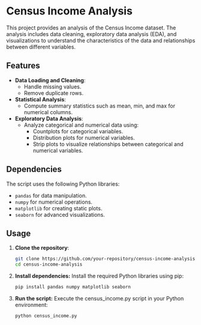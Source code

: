 # Census Income Analysis

This project provides an analysis of the Census Income dataset. The analysis includes data cleaning, exploratory data analysis (EDA), and visualizations to understand the characteristics of the data and relationships between different variables.

## Features

- **Data Loading and Cleaning**: 
  - Handle missing values.
  - Remove duplicate rows.
- **Statistical Analysis**:
  - Compute summary statistics such as mean, min, and max for numerical columns.
- **Exploratory Data Analysis**:
  - Analyze categorical and numerical data using:
    - Countplots for categorical variables.
    - Distribution plots for numerical variables.
    - Strip plots to visualize relationships between categorical and numerical variables.

## Dependencies

The script uses the following Python libraries:

- `pandas` for data manipulation.
- `numpy` for numerical operations.
- `matplotlib` for creating static plots.
- `seaborn` for advanced visualizations.

## Usage

1. **Clone the repository**:
   ```bash
   git clone https://github.com/your-repository/census-income-analysis.git
   cd census-income-analysis

2. **Install dependencies:** Install the required Python libraries using pip:
   ```bash
   pip install pandas numpy matplotlib seaborn
3. **Run the script:** Execute the census_income.py script in your Python environment:
   ```bash
   python census_income.py
